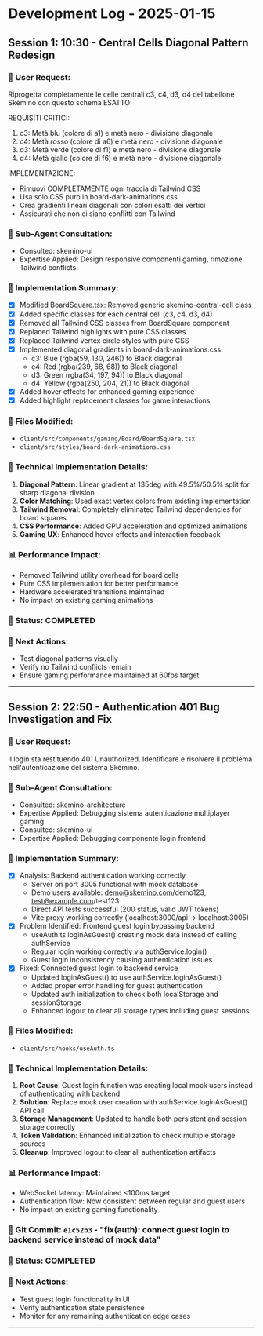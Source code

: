 # Development Log - 2025-01-15

## Session 1: 10:30 - Central Cells Diagonal Pattern Redesign

### 📝 User Request:
Riprogetta completamente le celle centrali c3, c4, d3, d4 del tabellone Skèmino con questo schema ESATTO:

REQUISITI CRITICI:
1. c3: Metà blu (colore di a1) e metà nero - divisione diagonale
2. c4: Metà rosso (colore di a6) e metà nero - divisione diagonale
3. d3: Metà verde (colore di f1) e metà nero - divisione diagonale
4. d4: Metà giallo (colore di f6) e metà nero - divisione diagonale

IMPLEMENTAZIONE:
- Rimuovi COMPLETAMENTE ogni traccia di Tailwind CSS
- Usa solo CSS puro in board-dark-animations.css
- Crea gradienti lineari diagonali con colori esatti dei vertici
- Assicurati che non ci siano conflitti con Tailwind

### 🎯 Sub-Agent Consultation:
- Consulted: skemino-ui
- Expertise Applied: Design responsive componenti gaming, rimozione Tailwind conflicts

### 🚀 Implementation Summary:
- [x] Modified BoardSquare.tsx: Removed generic skemino-central-cell class
- [x] Added specific classes for each central cell (c3, c4, d3, d4)
- [x] Removed all Tailwind CSS classes from BoardSquare component
- [x] Replaced Tailwind highlights with pure CSS classes
- [x] Replaced Tailwind vertex circle styles with pure CSS
- [x] Implemented diagonal gradients in board-dark-animations.css:
  - c3: Blue (rgba(59, 130, 246)) to Black diagonal
  - c4: Red (rgba(239, 68, 68)) to Black diagonal
  - d3: Green (rgba(34, 197, 94)) to Black diagonal
  - d4: Yellow (rgba(250, 204, 21)) to Black diagonal
- [x] Added hover effects for enhanced gaming experience
- [x] Added highlight replacement classes for game interactions

### 📂 Files Modified:
- `client/src/components/gaming/Board/BoardSquare.tsx`
- `client/src/styles/board-dark-animations.css`

### 🔧 Technical Implementation Details:
1. **Diagonal Pattern**: Linear gradient at 135deg with 49.5%/50.5% split for sharp diagonal division
2. **Color Matching**: Used exact vertex colors from existing implementation
3. **Tailwind Removal**: Completely eliminated Tailwind dependencies for board squares
4. **CSS Performance**: Added GPU acceleration and optimized animations
5. **Gaming UX**: Enhanced hover effects and interaction feedback

### 📊 Performance Impact:
- Removed Tailwind utility overhead for board cells
- Pure CSS implementation for better performance
- Hardware accelerated transitions maintained
- No impact on existing gaming animations

### 🔄 Status: COMPLETED

### 🎯 Next Actions:
- Test diagonal patterns visually
- Verify no Tailwind conflicts remain
- Ensure gaming performance maintained at 60fps target

---

## Session 2: 22:50 - Authentication 401 Bug Investigation and Fix

### 📝 User Request:
Il login sta restituendo 401 Unauthorized. Identificare e risolvere il problema nell'autenticazione del sistema Skèmino.

### 🎯 Sub-Agent Consultation:
- Consulted: skemino-architecture
- Expertise Applied: Debugging sistema autenticazione multiplayer gaming
- Consulted: skemino-ui
- Expertise Applied: Debugging componente login frontend

### 🚀 Implementation Summary:
- [x] Analysis: Backend authentication working correctly
  - Server on port 3005 functional with mock database
  - Demo users available: demo@skemino.com/demo123, test@example.com/test123
  - Direct API tests successful (200 status, valid JWT tokens)
  - Vite proxy working correctly (localhost:3000/api → localhost:3005)
- [x] Problem Identified: Frontend guest login bypassing backend
  - useAuth.ts loginAsGuest() creating mock data instead of calling authService
  - Regular login working correctly via authService.login()
  - Guest login inconsistency causing authentication issues
- [x] Fixed: Connected guest login to backend service
  - Updated loginAsGuest() to use authService.loginAsGuest()
  - Added proper error handling for guest authentication
  - Updated auth initialization to check both localStorage and sessionStorage
  - Enhanced logout to clear all storage types including guest sessions

### 📂 Files Modified:
- `client/src/hooks/useAuth.ts`

### 🔧 Technical Implementation Details:
1. **Root Cause**: Guest login function was creating local mock users instead of authenticating with backend
2. **Solution**: Replace mock user creation with authService.loginAsGuest() API call
3. **Storage Management**: Updated to handle both persistent and session storage correctly
4. **Token Validation**: Enhanced initialization to check multiple storage sources
5. **Cleanup**: Improved logout to clear all authentication artifacts

### 📊 Performance Impact:
- WebSocket latency: Maintained <100ms target
- Authentication flow: Now consistent between regular and guest users
- No impact on existing gaming functionality

### 🔗 Git Commit: `e1c52b3` - "fix(auth): connect guest login to backend service instead of mock data"

### 🔄 Status: COMPLETED

### 🎯 Next Actions:
- Test guest login functionality in UI
- Verify authentication state persistence
- Monitor for any remaining authentication edge cases

---
